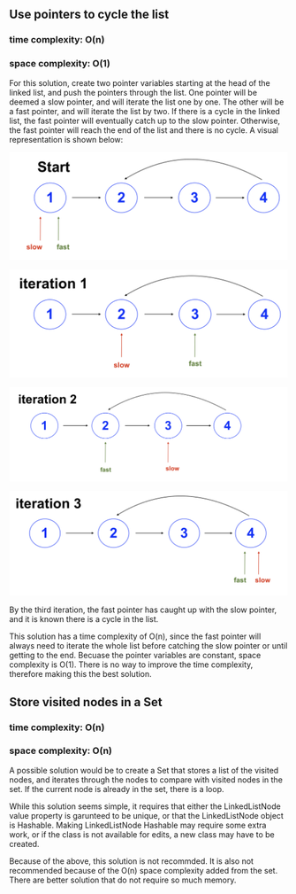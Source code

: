 ## Use pointers to cycle the list
### time complexity: O(n)
### space complexity: O(1)

For this solution, create two pointer variables starting at the head of the linked list, and push the pointers through the list. One pointer will be deemed a slow pointer, and will iterate the list one by one. The other will be a fast pointer, and will iterate the list by two. If there is a cycle in the linked list, the fast pointer will eventually catch up to the slow pointer. Otherwise, the fast pointer will reach the end of the list and there is no cycle. A visual representation is shown below:

![Figure 0](figure-0.png)

![Figure 1](figure-1.png)

![Figure 2](figure-2.png)

![Figure 3](figure-3.png)

By the third iteration, the fast pointer has caught up with the slow pointer, and it is known there is a cycle in the list. 

This solution has a time complexity of O(n), since the fast pointer will always need to iterate the whole list before catching the slow pointer or until getting to the end. Becuase the pointer variables are constant, space complexity is O(1). There is no way to improve the time complexity, therefore making this the best solution.

## Store visited nodes in a Set
### time complexity: O(n)
### space complexity: O(n)

A possible solution would be to create a Set that stores a list of the visited nodes, and iterates through the nodes to compare with visited nodes in the set. If the current node is already in the set, there is a loop.

While this solution seems simple, it requires that either the LinkedListNode value property is garunteed to be unique, or that the LinkedListNode object is Hashable. Making LinkedListNode Hashable may require some extra work, or if the class is not available for edits, a new class may have to be created.

Because of the above, this solution is not recommded. It is also not recommended because of the O(n) space complexity added from the set. There are better solution that do not require so much memory.
